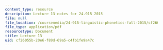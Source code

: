 ```yaml
---
content_type: resource
description: Lecture 13 notes for 24.915 2015
file: null
file_location: /coursemedia/24-915-linguistic-phonetics-fall-2015/cf26055b20e6f89d69a5c4fb1fe9a47c_MIT24_915F15_lec13.pdf
file_type: application/pdf
resourcetype: Document
title: Lecture 13
uid: cf26055b-20e6-f89d-69a5-c4fb1fe9a47c
---
```

